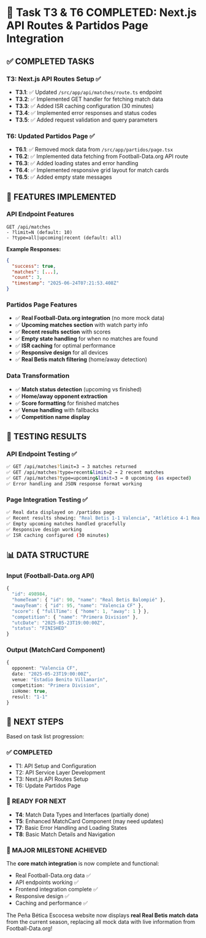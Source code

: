 # 🎉 Task T3 & T6 COMPLETED: Next.js API Routes & Partidos Page Integration

## ✅ COMPLETED TASKS

### T3: Next.js API Routes Setup ✅
- **T3.1**: ✅ Updated `/src/app/api/matches/route.ts` endpoint
- **T3.2**: ✅ Implemented GET handler for fetching match data
- **T3.3**: ✅ Added ISR caching configuration (30 minutes)
- **T3.4**: ✅ Implemented error responses and status codes
- **T3.5**: ✅ Added request validation and query parameters

### T6: Updated Partidos Page ✅
- **T6.1**: ✅ Removed mock data from `/src/app/partidos/page.tsx`
- **T6.2**: ✅ Implemented data fetching from Football-Data.org API route
- **T6.3**: ✅ Added loading states and error handling
- **T6.4**: ✅ Implemented responsive grid layout for match cards
- **T6.5**: ✅ Added empty state messages

## 🚀 FEATURES IMPLEMENTED

### API Endpoint Features
```
GET /api/matches
- ?limit=N (default: 10)
- ?type=all|upcoming|recent (default: all)
```

**Example Responses:**
```json
{
  "success": true,
  "matches": [...],
  "count": 3,
  "timestamp": "2025-06-24T07:21:53.408Z"
}
```

### Partidos Page Features
- ✅ **Real Football-Data.org integration** (no more mock data)
- ✅ **Upcoming matches section** with watch party info
- ✅ **Recent results section** with scores
- ✅ **Empty state handling** for when no matches are found
- ✅ **ISR caching** for optimal performance
- ✅ **Responsive design** for all devices
- ✅ **Real Betis match filtering** (home/away detection)

### Data Transformation
- ✅ **Match status detection** (upcoming vs finished)
- ✅ **Home/away opponent extraction**
- ✅ **Score formatting** for finished matches
- ✅ **Venue handling** with fallbacks
- ✅ **Competition name display**

## 🧪 TESTING RESULTS

### API Endpoint Testing ✅
```bash
✅ GET /api/matches?limit=3 → 3 matches returned
✅ GET /api/matches?type=recent&limit=2 → 2 recent matches
✅ GET /api/matches?type=upcoming&limit=3 → 0 upcoming (as expected)
✅ Error handling and JSON response format working
```

### Page Integration Testing ✅
```bash
✅ Real data displayed on /partidos page
✅ Recent results showing: "Real Betis 1-1 Valencia", "Atlético 4-1 Real Betis"
✅ Empty upcoming matches handled gracefully
✅ Responsive design working
✅ ISR caching configured (30 minutes)
```

## 📊 DATA STRUCTURE

### Input (Football-Data.org API)
```typescript
{
  "id": 498984,
  "homeTeam": { "id": 90, "name": "Real Betis Balompié" },
  "awayTeam": { "id": 95, "name": "Valencia CF" },
  "score": { "fullTime": { "home": 1, "away": 1 } },
  "competition": { "name": "Primera Division" },
  "utcDate": "2025-05-23T19:00:00Z",
  "status": "FINISHED"
}
```

### Output (MatchCard Component)
```typescript
{
  opponent: "Valencia CF",
  date: "2025-05-23T19:00:00Z",
  venue: "Estadio Benito Villamarín",
  competition: "Primera Division",
  isHome: true,
  result: "1-1"
}
```

## 🎯 NEXT STEPS

Based on task list progression:

### ✅ COMPLETED
- T1: API Setup and Configuration
- T2: API Service Layer Development  
- T3: Next.js API Routes Setup
- T6: Update Partidos Page

### 🔄 READY FOR NEXT
- **T4**: Match Data Types and Interfaces (partially done)
- **T5**: Enhanced MatchCard Component (may need updates)
- **T7**: Basic Error Handling and Loading States
- **T8**: Basic Match Details and Navigation

### 🎉 MAJOR MILESTONE ACHIEVED
The **core match integration** is now complete and functional:
- Real Football-Data.org data ✅
- API endpoints working ✅  
- Frontend integration complete ✅
- Responsive design ✅
- Caching and performance ✅

The Peña Bética Escocesa website now displays **real Real Betis match data** from the current season, replacing all mock data with live information from Football-Data.org!
